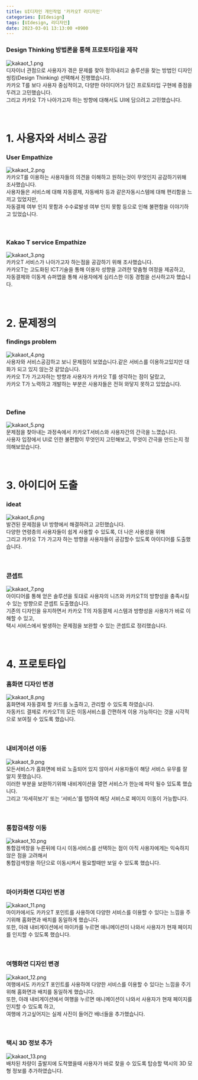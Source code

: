 ```yaml
---
title: UI디자인 개인작업 '카카오T 리디자인'
categories: [UIdesign]
tags: [UIdesign, 리디자인]
date: 2023-03-01 13:13:00 +0900
---
```

### Design Thinking 방법론을 통해 프로토타입을 제작
![kakaot_1.png](/posts/kakaot_1.png)
<br>디자이너 관점으로 사용자가 겪은 문제를 찾아 정의내리고 솔루션을 찾는 방법인 디자인 씽킹(Design Thinking) 선택해서 진행했습니다.<br>카카오 T를 보다 사용자 중심적이고, 다양한 아이디어가 담긴 프로토타입 구현에 중점을 두려고 고민했습니다.<br>그리고 카카오 T가 나아가고자 하는 방향에 대해서도 UI에 담으려고 고민했습니다.<br><br><br>

# 1. 사용자와 서비스 공감
### User Empathize
![kakaot_2.png](/posts/kakaot_2.png)
<br>카카오T를 이용하는 사용자들의 의견을 이해하고 원하는것이 무엇인지 공감하기위해 조사했습니다.<br>사용자들은 서비스에 대해 자동결제, 자동배차 등과 같은자동시스템에 대해 편리함을 느끼고 있었지만,<br>자동결제 여부 인지 못함과 수수료발생 여부 인지 못함 등으로 인해 불편함을 이야기하고 있었습니다.<br><br><br>

### Kakao T service Empathize
![kakaot_3.png](/posts/kakaot_3.png)
<br>카카오T 서비스가 나아가고자 하는점을 공감하기 위해 조사했습니다.<br>카카오T는 고도화된 ICT기술을 통해 이용자 성향을 고려한 맞춤형 여정을 제공하고,<br>자동결제와 이동계 슈퍼앱을 통해 사용자에게 심리스한 이동 경험을 선사하고자 했습니다.<br><br><br>

# 2. 문제정의
### findings problem
![kakaot_4.png](/posts/kakaot_4.png)
<br>사용자와 서비스공감하고 보니 문제점이 보였습니다.같은 서비스를 이용하고있지만 대화가 되고 있지 않는것 같았습니다.<br>카카오 T가 가고자하는 방향과 사용자가 카카오 T를 생각하는 점이 달랐고,<br>카카오 T가 노력하고 개발하는 부분은 사용자들은 전혀 와닿지 못하고 있었습니다.<br><br><br>

### Define
![kakaot_5.png](/posts/kakaot_5.png)
<br>문제점을 찾아내는 과정속에서 카카오T서비스와 사용자간의 간극을 느꼈습니다.<br>사용자 입장에서 UI로 인한 불편함이 무엇인지 고민해보고, 무엇이 간극을 만드는지 정의해보았습니다.<br><br><br>

# 3. 아이디어 도출

### ideat
![kakaot_6.png](/posts/kakaot_6.png)
<br>발견된 문제점을 UI 방향에서 해결하려고 고민했습니다.<br>다양한 연령층의 사용자들이 쉽게 사용할 수 있도록, 더 나은 사용성을 위해<br>그리고 카카오 T가 가고자 하는 방향을 사용자들이 공감할수 있도록 아이디어를 도출했습니다.<br><br><br>

### 콘셉트
![kakaot_7.png](/posts/kakaot_7.png)
<br>아이디어를 통해 얻은 솔루션을 토대로 사용자의 니즈와 카카오T의 방향성을 충족시킬 수 있는 방향으로 콘셉트 도출했습니다.<br>기존의 디자인을 유지하면서 카카오 T의 자동결제 시스템과 방향성을 사용자가 바로 이해할 수 있고,<br>택시 서비스에서 발생하는 문제점을 보완할 수 있는 콘셉트로 정리했습니다.<br><br><br>

# 4. 프로토타입
### 홈화면 디자인 변경
![kakaot_8.png](/posts/kakaot_8.png)
<br>홈화면에 자동결제 할 카드를 노출하고, 관리할 수 있도록 하였습니다.<br>자동카드 결제로 카카오T의 모든 이동서비스를 간편하게 이용 가능하다는 것을 시각적으로 보여질 수 있도록 했습니다.
<br><br><br>

### 내비게이션 이동
![kakaot_9.png](/posts/kakaot_9.png)
<br>모든서비스가 홈화면에 바로 노출되어 있지 않아서 사용자들이 해당 서비스 유무를 잘 알지 못했습니다.<br>이러한 부분을 보완하기위해 내비게이션을 열면 서비스가 한눈에 파악 될수 있도록 했습니다.<br>그리고 ‘자세히보기' 또는 ‘서비스’를 탭하여 해당 서비스로 페이지 이동이 가능합니다.<br><br><br>

### 통합검색창 이동
![kakaot_10.png](/posts/kakaot_10.png)
<br>통합검색창을 누른뒤에 다시 이동서비스를 선택하는 점이 아직 사용자에게는 익숙하지 않은 점을 고려해서<br>통합검색창을 하단으로 이동시켜서 필요할때만 보일 수 있도록 했습니다.<br><br><br>

### 마이카화면 디자인 변경
![kakaot_11.png](/posts/kakaot_11.png)
<br>마이카에서도 카카오T 포인트를 사용하여 다양한 서비스를 이용할 수 있다는 느낌을 주기위해 홈화면과 배치를 동일하게 했습니다.<br> 또한, 아래 내비게이션에서 마이카를 누르면 애니메이션이 나와서 사용자가 현재 페이지를 인지할 수 있도록 했습니다.<br><br><br>

### 여행화면 디자인 변경
![kakaot_12.png](/posts/kakaot_12.png)
<br>여행에서도 카카오T 포인트를 사용하여 다양한 서비스를 이용할 수 있다는 느낌을 주기위해 홈화면과 배치를 동일하게 했습니다.<br>또한, 아래 내비게이션에서 여행을 누르면 애니메이션이 나와서 사용자가 현재 페이지를 인지할 수 있도록 하고,<br>여행에 가고싶어지는 실제 사진이 들어간 배너들을 추가했습니다.<br><br><br>

### 택시 3D 정보 추가
![kakaot_13.png](/posts/kakaot_13.png)
<br>배차된 차량이 출발지에 도착했을때 사용자가 바로 찾을 수 있도록 탑승할 택시의 3D 모형 정보를 추가하였습니다.<br><br><br>

